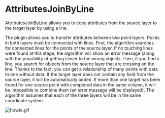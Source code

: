# AttributesJoinByLine
AttributesJoinByLine allows you to copy attributes from the source layer to the target layer by using a line.


The plugin allows you to transfer attributes between two point layers. Points in both layers must be connected with lines. 
First, the algorithm searches for connected lines for the points of the source layer. If no touching lines were found at this stage, 
the algorithm will show an error message (along with the possibility of getting closer to the wrong object). Then, if you find a line, 
you search for objects from the source layer that are crossing on the line. Thanks to the fact, you can get a relationship of many points 
with data to one without data. If the target layer does not contain any field from the source layer, it will be automatically added. 
If more than one target has been found for one source point with completed data in the same column, it will be impossible to combine them 
 (an error message will be displayed). The algorithm assumes that each of the three layers will be in the same coordinate system.

<img src="https://github.com/abocianowski/AttributesJoinByLine/blob/master/HowTo_gif/howto.gif?raw=true" alt="howto.gif">
